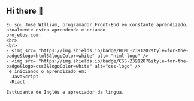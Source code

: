 ## Hi there 👋
    Eu sou José WIlliam, programador Front-End em constante aprendizado, atualmente estou aprendendo e criando
    projetos com:
    <br>
    <br>
    - <img src= "https://img.shields.io/badge/HTML-239120?style=for-the-badge&logo=html5&logoColor=white" alt= "html-logo" />
    - <img src= "https://img.shields.io/badge/CSS-239120?&style=for-the-badge&logo=css3&logoColor=white" alt="css-logo" />
     e iniciando o aprendizado em:
     -JavaScript
     -Riact
     
    Esttudante de Inglês e apreciador da lingua.
 
<!--
**william-2by/william-2by** is a ✨ _special_ ✨ repository because its `README.md` (this file) appears on your GitHub profile.

Here are some ideas to get you started:

- 🔭 I’m currently working on ...
- 🌱 I’m currently learning ...
- 👯 I’m looking to collaborate on ...
- 🤔 I’m looking for help with ...
- 💬 Ask me about ...
- 📫 How to reach me: ...
- 😄 Pronouns: ...
- ⚡ Fun fact: ...
-->
